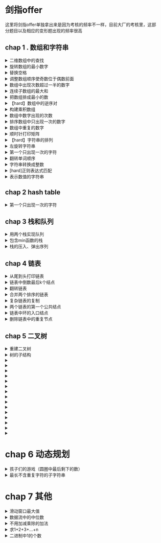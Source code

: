 
# 剑指offer

这里将剑指offer单独拿出来是因为考核的频率不一样，目前大厂的考核里，这部分题目以及相应的变形题出现的频率很高

## chap 1 . 数组和字符串

<details>
<summary> 二维数组中的查找</summary>

**描述**
        
在一个二维数组array中（每个一维数组的长度相同），每一行都按照从左到右递增的顺序排序，每一列都按照从上到下递增的顺序排序。请完成一个函数，输入这样的一个二维数组和一个整数，判断数组中是否含有该整数。
    [
    [1,2,8,9],
    [2,4,9,12],
    [4,7,10,13],
    [6,8,11,15]
    ]
    给定 target = 7，返回 true。
    给定 target = 3，返回 false。
    0 <= array.length <= 500
    0 <= array[0].length <= 500
    你能给出时间复杂度为O(m+n) 的解法吗？（n,m为矩阵的长和宽）

+ 示例1
 
    输入：
    7,[[1,2,8,9],[2,4,9,12],[4,7,10,13],[6,8,11,15]]

    返回值：true

   说明：存在7，返回true

+ 示例2

    输入：
    3,[[1,2,8,9],[2,4,9,12],[4,7,10,13],[6,8,11,15]]
    
    返回值：
    false
 
    说明：
        不存在3，返回false 

**思路**
其实这是个二维情况下的二分法，一般我们的一维情况下，二分法直接找的是数组中间的那个位置，但是现在在二维空间中，怎么找到中间那个位置呢？由于该二维数组具有规律性，从左到右逐渐变大，从上到下逐渐变大，因此我们可以类比，中间的那个位置其实就是在整个数组的最右上角的那个位置。有了这个关键点之后，后续的做法就和一维数组下的二分查找很类似了。算法的空间复杂度O(1),时间复杂度O(n+m)

**题解代码：**
```
 class Solution {
 public:
     bool Find(int target, vector > array) {
         int rows = array.size();
         if(rows == 0) {
             return true;
         }
         int cols = array[0].size();
         int i = 0,j = cols - 1;
         while(j >=0 && i < rows) {
             if(array[i][j] == target) {
                 return true;
             } else if(array[i][j] > target){
                 --j;
             } else {
                 ++i;
             }
         }
         return false;
     }
 };
 
```
</details>

<details>
<summary>旋转数组的最小数字</summary>
把一个数组最开始的若干个元素搬到数组的末尾，我们称之为数组的旋转。输入一个递增排序的数组的一个旋转，输出旋转数组的最小元素。例如，数组 [3,4,5,1,2] 为 [1,2,3,4,5] 的一个旋转，该数组的最小值为1。  

示例 1：

输入：[3,4,5,1,2]
输出：1
示例 2：

输入：[2,2,2,0,1]
输出：0

**思路**
我们考虑数组中的最后一个元素 x：在最小值右侧的元素，它们的值一定都小于等于 x；而在最小值左侧的元素，它们的值一定都大于等于 x。因此，我们可以根据这一条性质，通过二分查找的方法找出最小值。

在二分查找的每一步中，左边界为low，右边界为high，区间的中点为 pivot，最小值就在该区间内。我们将中轴元素 numbers[pivot] 与右边界元素 numbers[high] 进行比较，可能会有以下的三种情况：

第一种情况是 numbers[pivot]< numbers[high]。如下图所示，这说明numbers[pivot] 是最小值右侧的元素，因此我们可以忽略二分查找区间的右半部分。

第二种情况是 numbers[pivot]>numbers[high]。如下图所示，这说明 numbers[pivot] 是最小值左侧的元素，因此我们可以忽略二分查找区间的左半部分。

第三种情况是 numbers[pivot]==numbers[high]。如下图所示，由于重复元素的存在，我们并不能确定 numbers[pivot] 究竟在最小值的左侧还是右侧，因此我们不能莽撞地忽略某一部分的元素。我们唯一可以知道的是，由于它们的值相同，所以无论 numbers[high] 是不是最小值，都有一个它的「替代品」numbers[pivot]，因此我们可以忽略二分查找区间的右端点。


```
class Solution {
public:
    int minArray(vector<int>& numbers) {
        int low = 0;
        int high = numbers.size() - 1;
        //用开区间法，左闭右开
        while (low < high) {
            int pivot = low + (high - low) / 2;
            if (numbers[pivot] < numbers[high]) {
                high = pivot;
            }
            else if (numbers[pivot] > numbers[high]) {
                low = pivot + 1;
            }
            else {//这里主要是重复的元素出现的情况
                high -= 1;
            }
        }
        return numbers[low];
    }
};

```
</details>


<details>
<summary> 替换空格</summary>

**描述**

    请实现一个函数，将一个字符串中的每个空格替换成“%20”。例如，当字符串为We Are Happy.则经过替换之后的字符串为We%20Are%20Happy。
    给定的字符串长度不超过100。保证字符串中的字符为大写英文字母、小写英文字母和空格中的一种。
**示例1**
+ 输入：
        "We Are Happy"
+ 返回值：
        "We%20Are%20Happy"

**思路**

步骤为：扩容，移动。第一步扩容，可以再原数组中，也可以开辟一个新的string，个人觉得开辟一个新的string更省事些，先查看一下数组中的空格个数，然后在数组的末尾扩充相应的空间，此时遍历一遍，O(n)的复杂度。此时肯定不能从头开始移动，因为新增的空格是在后面，因而从后面往前进行移动。又是一个O(n)的时间复杂度。

**题解代码：**

```
    string replaceSpace(string s) {
         // write code here
         string ans;
         for(auto &c : s) {
             if(c == ' ') {
                 ans.append("%20");
             } else {
                 ans.push_back(c);
             }
         }
         return ans;
     }
     
```
</details>
<details>
<summary> 调整数组顺序使奇数位于偶数前面</summary>

**描述**

    输入一个整数数组，实现一个函数来调整该数组中数字的顺序，使得所有的奇数位于数组的前半部分，所有的偶数位于数组的后半部分，并保证奇数和奇数，偶数和偶数之间的相对位置不变。

**示例1**
+ 输入：
    [1,2,3,4]
+ 返回值
    [1,3,2,4]

**示例2**

+ 输入：
        [2,4,6,5,7]
+ 返回值：
        [5,7,2,4,6]
    
**思路：** 如果该题没有要保序，那么其实代码可以如下，和颜色分类的题目是类似的，但是这样的交换其实是不保序的，时间复杂度O(n),空间复杂度O(1)：
```
 class Solution {
 public:
 vector<int> exchange(vector<int>& nums) {
    int count = 0;
    for(int i = 0;i < nums.size();++i) {
        if(nums[i] %2 ) {
            swap(nums[count++],nums[i]);
        }
    }
    return nums;
    }
 };

``` 
    保序的情况，本题的核心在于一个思想，其实就是元素应该放置的位置，原本应该放置的位置，这个核心的思路就是冒泡排序中核心的思路。和颜色分类的问题也是类似的，这类问题本质来说就是按着原有的顺序进行排序。因为冒泡排序是保序的，所以直接拿过来用。这里有个trick，就是可以利用标志法来做冒泡，算法复杂度是O(n^2)。
    题解一：
```
    vector reOrderArray(vector& array) {
        // write code here
        int len = array.size();
        bool flag = true;
        while(flag) {
            flag = false;
            for(int i = 1;i < len ;++i) {
                //if(array[i-1] > array[i] ) {原始冒泡排序的判断条件
                if (array[i -1] % 2 == 0 && array[i] %2) {
                    flag = true;
                    swap(array[i-1],array[i]);
                }
            }
        }
        return array;
    }

    当然如果只关注时间复杂度的话，本题最简单的还是直接开辟出一个新的数组，时间复杂度O(n)，空间复杂度O(n)：
    vector reOrderArray(vector& array) {
        // write code here
        vector<int> ans;
        for(int i = 0;i < array.size();++i) {
            if(array[i] % 2 ) {
                ans.push_back(array[i]);
            }
        }
        for(int i = 0;i < array.size();++i) {
            if(array[i] % 2 == 0) {
                ans.push_back(array[i]);
            }
        }
        return ans;
    }
     
```
</details>

<details>
<summary>数组中出现次数超过一半的数字</summary>

数组中有一个数字出现的次数超过数组长度的一半，请找出这个数字。

你可以假设数组是非空的，并且给定的数组总是存在多数元素。

 
+ 示例 1:

    输入: [1, 2, 3, 2, 2, 2, 5, 4, 2]
输出: 2

限制：

1 <= 数组长度 <= 50000

```
class Solution {
public:
    int majorityElement(vector<int>& nums) {
        int len = nums.size();
        unordered_map<int,int> mp;
        for(int i = 0;i < len;++i) {
            mp[nums[i]]++;
            if(mp[nums[i]] > len / 2) {
                return nums[i];
            } 
        }
        return -1;
    }
};

```

</details>



<details>

<summary>连续子数组的最大和</summary>
输入一个整型数组，数组中的一个或连续多个整数组成一个子数组。求所有子数组的和的最大值。

要求时间复杂度为O(n)。

+ 示例1:

    输入: nums = [-2,1,-3,4,-1,2,1,-5,4]
    输出: 6
    解释: 连续子数组 [4,-1,2,1] 的和最大，为 6。
 
+ 提示：

    1 <= arr.length <= 10^5
    -100 <= arr[i] <= 100
**思路**
本题的解法很多，可以利用动态规划，也可以利用贪心

```
//贪心的解法
class Solution {
public:
    int maxSubArray(vector<int>& nums) {
        int len = nums.size();
        int max_val = INT_MIN;
        int sum = 0;
        for(int j =0;j < len;++j) {
            sum += nums[j];
            if(sum < nums[j]) {//一旦出现往右加，反而比原来的少，就直接以后续的值为结果
                sum = nums[j];
            } 
            max_val = sum > max_val ? sum : max_val;
        }
        return max_val;
    }
};

```

</details>


<details>
<summary>把数组排成最小的数</summary>
输入一个正整数数组，把数组里所有数字拼接起来排成一个数，打印能拼接出的所有数字中最小的一个。例如输入数组{3，32，321}，则打印出这三个数字能排成的最小数字为321323。

**思路**
本质上讲这个题目就是要做排序，只不过这里的排序需要题目要求的来

```
//利用sort函数，然后定义我们自己的排序
class Solution {
public:
    string minNumber(vector<int>& nums) {
        int len = nums.size();
        if(len == 0) {
            return "";
        }
        sort(nums.begin(),nums.end(),[] (int a,int b) {
            string A = std::to_string(a) + std::to_string(b);
            string B = std::to_string(b) + std::to_string(a);
            return A < B ;
        });
        string res;
        for(auto & num: nums) {
            res += std::to_string(num);
        }
        return res;
    }

};
//思路2，自己写快速排序的代码，然后再进行修改
```

</details>

<details>
<summary>【hard】数组中的逆序对</summary>
在数组中的两个数字，如果前面一个数字大于后面的数字，则这两个数字组成一个逆序对。输入一个数组,求出这个数组中的逆序对的总数P。并将P对1000000007取模的结果输出。 即输出P%1000000007。

+ 示例 1:

    输入: [7,5,6,4]
    输出: 5

输入描述：

题目保证输入的数组中没有的相同的数字

数据范围：

对于%50的数据,size<=10^4
对于%75的数据,size<=10^5
对于%100的数据,size<=2*10^5

**思路**
分治思想，采用归并排序的思路来处理，如下图，先分后治：

![分治法](https://github.com/facss/lzy2lcyDocs/blob/master/%E6%95%B0%E6%8D%AE%E7%BB%93%E6%9E%84%E5%92%8C%E7%AE%97%E6%B3%95/imgs/basis_35_1.png)

![basis_35_1.png](https://i.loli.net/2021/09/21/lmMUKTg9ecYdzf3.png)

先把数组分解成两个长度为2的子数组，再把这两个子数组分解成两个长度为1的子数组。接下来一边合并相邻的子数组，一边统计逆序对的数目。在第一对长度为1的子数组{7}、{5}中7>5，因此（7,5）组成一个逆序对。同样在第二对长度为1的子数组{6}，{4}中也有逆序对（6,4），由于已经统计了这两对子数组内部的逆序对，因此需要把这两对子数组进行排序，避免在之后的统计过程中重复统计。

```
class Solution {
public:
    int InversePairs(vector<int> data) {
        if(data.size() == 0){
            return 0;
        }
        // 排序的辅助数组
        vector<int> copy;
        for(int i = 0; i < data.size(); ++i){
            copy.push_back(data[i]);
        }
        return InversePairsCore(data, copy, 0, data.size() - 1) % 1000000007;
    }
    long InversePairsCore(vector<int> &data, vector<int> &copy, int begin, int end){
        // 如果指向相同位置，则没有逆序对。
        if(begin == end){
            copy[begin] = data[end];
            return 0;
        }
        // 求中点
        int mid = (end + begin) >> 1;
        // 使data左半段有序，并返回左半段逆序对的数目
        long leftCount = InversePairsCore(copy, data, begin, mid);
        // 使data右半段有序，并返回右半段逆序对的数目
        long rightCount = InversePairsCore(copy, data, mid + 1, end);
        
        int i = mid; // i初始化为前半段最后一个数字的下标
        int j = end; // j初始化为后半段最后一个数字的下标
        int indexcopy = end; // 辅助数组复制的数组的最后一个数字的下标
        long count = 0; // 计数，逆序对的个数，注意类型
        
        while(i >= begin && j >= mid + 1){
            if(data[i] > data[j]){//进行合并的时候需要计算一下逆序的结果
                copy[indexcopy--] = data[i--];//在进行右边的数据合并的时候要记得把逆序数加和
                count += j - mid;//利用下标进行累加
            }
            else{
                copy[indexcopy--] = data[j--];
            }
        }
        //一旦出现前面的数组比后面的数组长，则把剩余的结果拷贝过去
        for(;i >= begin; --i){
            copy[indexcopy--] = data[i];
        }
        //这里是后面的数组比前面的数组长
        for(;j >= mid + 1; --j){
            copy[indexcopy--] = data[j];
        }
        return leftCount + rightCount + count;
    }
};

```
</details>

<details>
<summary>构建乘积数组</summary>
给定一个数组A[0,1,...,n-1],请构建一个数组B[0,1,...,n-1],其中B中的元素B[i]=A[0]*A[1]*...*A[i-1]*A[i+1]*...*A[n-1]。不能使用除法。

**思路**
本题可以绘制相应的二纬表格进行推理,构造出来两个数组，然后分别相乘即可。

```
class Solution {
public:
    vector<int> constructArr(vector<int>& a) {
        int len = a.size();
        if(len == 0) {
            return {};
        }
        vector<int> arr1(a.begin(),a.end()),arr2(a.begin(),a.end()),res;
        arr1[0] = 1;
        arr2[len - 1] = 1;
        for(int i = 1;i < len ;++i) {
            arr1[i] = arr1[i-1] * a[i-1];
            arr2[len - 1 - i] = arr2[len - i] * a[len - i];
        }

        for(int i = 0;i < len;++i) {
            res.push_back(arr1[i] * arr2[i]);
        }
        return res;
    }
};

```
</details>

<details>
<summary>数组中数字出现的次数</summary>

一个整型数组 nums 里除两个数字之外，其他数字都出现了两次。请写程序找出这两个只出现一次的数字。要求时间复杂度是O(n)，空间复杂度是O(1)。
 
示例 1：

输入：nums = [4,1,4,6]
输出：[1,6] 或 [6,1]
示例 2：

输入：nums = [1,2,10,4,1,4,3,3]
输出：[2,10] 或 [10,2]
**思路**
让我们先来考虑一个比较简单的问题：
如果除了一个数字以外，其他数字都出现了两次，那么如何找到出现一次的数字？
答案很简单：全员进行异或操作即可。考虑异或操作的性质：对于两个操作数的每一位，相同结果为 00，不同结果为 11。那么在计算过程中，成对出现的数字的所有位会两两抵消为 00，最终得到的结果就是那个出现了一次的数字。
那么这一方法如何扩展到找出两个出现一次的数字呢？
如果我们可以把所有数字分成两组，使得：
两个只出现一次的数字在不同的组中；
相同的数字会被分到相同的组中。
那么对两个组分别进行异或操作，即可得到答案的两个数字。这是解决这个问题的关键。
那么如何实现这样的分组呢？

​
在实际操作的过程中，我们拿到序列的异或和 xx之后，对于这个「位」是可以任取的，只要它满足 x_i = 1x 
i=1。但是为了方便，这里的代码选取的是「不为 00 的最低位」，当然你也可以选择其他不为 0 的位置。


**算法**

先对所有数字进行一次异或，得到两个出现一次的数字的异或值。
在异或结果中找到任意为 1 的位。

根据这一位对所有的数字进行分组。

在每个组内进行异或操作，得到两个数字。

```
class Solution {
public:
    vector<int> singleNumbers(vector<int>& nums) {
        int ret = 0;
        for (int n : nums)
            ret ^= n;//全员亦或，找到目标的a和b的亦或结果
        int div = 1;
        while ((div & ret) == 0)//二进制中，找到第一位不是0的，核心要点就是要区分出b和a
            div <<= 1;
        int a = 0, b = 0;
        for (int n : nums)//最后再根据该位是否为0将全员分为两组
            if (div & n)
                a ^= n;
            else
                b ^= n;
        return vector<int>{a, b};
    }
};


```

变形题：在一个数组 nums 中除一个数字只出现一次之外，其他数字都出现了三次。请找出那个只出现一次的数字。

+ 示例 1：

    输入：nums = [3,4,3,3]
    输出：4
    
+ 示例 2：

    输入：nums = [9,1,7,9,7,9,7]
    输出：1

```
class Solution {
public:
    int singleNumber(vector<int>& nums) {
        unordered_map<int,int> mp;
        for(auto& num : nums) {
            mp[num]++;
        }
        for(auto& [k,v]: mp) {
            if(v == 1) {
                return k;
            } 
        }
        return -1;
    }
};

```
</details>
<details>

<summary>排序数组中只出现一次的数字</summary>

给定一个只包含整数的有序数组 nums ，每个元素都会出现两次，唯有一个数只会出现一次，请找出这个唯一的数字。

+ 示例 1:

    输入: nums = [1,1,2,3,3,4,4,8,8]
    输出: 2

+ 示例 2:

输入: nums =  [3,3,7,7,10,11,11]
输出: 10

提示:

1 <= nums.length <= 105
0 <= nums[i] <= 105

```
O(n)的解法,利用亦或
class Solution {
public:
    int singleNonDuplicate(vector<int>& nums) {
        int ret = 0;
        for(auto & num : nums) {
            ret ^= num;
        }
        return ret;
    }
};
```
![tupian](https://pic.leetcode-cn.com/1630467212-hQBvAE-3c432ff0c7741e9f215c187bdd326da.jpg)

要求O(logn)时间复杂度，就用二分查找，不过这里的二分要按照两个数字作为一对，因为由于单个数字的介入，导致了数据出现了一对中有不一致的情况，如果没有单个数字，那么每一对数据都是完全一样的，也即是说我们只要找到了不一致的第一对数组，就可以得到结果。
```
class Solution {
public:
    int singleNonDuplicate(vector<int>& nums) {
        int len = nums.size();
        int left = 0, right = len / 2 -1 ;//这里是以一对作为一组元素
        while(left <= right) {//利用闭区间来做
            int mid = left + (right - left) / 2;
            int i = 2 * mid;//一对数据的左边
            if(nums[i] != nums[i + 1]) {
                if(i == 0 || nums[i-1] == nums[i-2]) {//找到了第一个不同的位置
                    return nums[i];
                }
                right = mid - 1;
            } else {
                left = mid + 1;
            }
        }
        return nums.back();
    }
};
```
</details>

<details>
<summary>数组中重复的数字</summary>
找出数组中重复的数字。


在一个长度为 n 的数组 nums 里的所有数字都在 0～n-1 的范围内。数组中某些数字是重复的，但不知道有几个数字重复了，也不知道每个数字重复了几次。请找出数组中任意一个重复的数字。

示例 1：

输入：
[2, 3, 1, 0, 2, 5, 3]
输出：2 或 3 

```
class Solution {
public:
    int countRange(vector<int> nums, int left,int right) {
        int len = nums.size();
        if(len== 0) {
            return 0;
        }
        int count = 0;
        for(int i =0;i < len;++i) {
            if(nums[i] >= left && nums[i] <= right) {
                ++count;
            }
        }
        return count;
    }
    int findRepeatNumber(vector<int>& nums) {
        //题解1，要求时间最佳，空间次要，数组位置不可移动，则用hashmap, 时间复杂度o(n),空间复杂度o(n)
        /*
        unordered_map<int,int> mp;
        for(auto& num:nums) {
            if(mp.count(num)) {
                return num;
            } else {
                mp[num]++;
            }
        }
        return -1;
        */
        //解法2，要求空间最佳，时间不能太差，数组位置可移动，先用排序，再判断相邻的元素是否想相等
        //时间复杂度o(nlogn),空间复杂度o(1)
        /*
        sort(nums.begin(),nums.end());
        for(int i = 0;i < nums.size()-1; ++i) {
            if(nums[i] == nums[i+1] ) {
                return nums[i];
            }
        }
        return -1;*/
        //解法3.空间复杂度o(1),时间复杂度o(n),数组可以移动，不用额外分配内存
        //i表示索引下标就是应该放置的位置， nums[i]表示数组索引下的元素，nums[nums[i]]表示数组nums[i]应该放置的位置
        //nums[i]是自家的萝卜，nums[nums[i]]是别人家的萝卜,i是原本自家的萝卜应该有的样子
        /*
        for(int i = 0;i < nums.size();++i) {
            while(nums[i] != i) {
                if(nums[i] == nums[nums[i]]) {
                    return nums[i];
                }
                swap(nums[i],nums[nums[i]]);
            }
        }
        return -1;
        */
        //解法4.如果要求空间复杂度o(1)，空间复杂度O(nlogn),不能移动数组,用二分法
        int left = 1,right = nums.size() - 1;
        while(left <= right) {
            int mid = ((right - left) >> 1) + left;
            int count = countRange(nums,left,mid);
            if(left == right) {
                if(count > 1) {
                    return left;
                } else {
                    break;
                }
            }
            if(count > (mid - left + 1)) {
                right = mid;
            } else {
                left = mid + 1;
            }
        }
        return -1;
         
    }
};
```
</details>

<details>
<summary> 顺时针打印矩阵</summary>

**描述**

输入一个矩阵，按照从外向里以顺时针的顺序依次打印出每一个数字，例如，如果输入如下4 X 4矩阵：
        [[1,2,3,4],[5,6,7,8],[9,10,11,12],[13,14,15,16]]
    则依次打印出数字
        [1,2,3,4,8,12,16,15,14,13,9,5,6,7,11,10]
**示例1**

+ 输入：

    [[1,2],[3,4]]

+ 返回值：

    [1,2,4,3]

思路：本题主要就是一个模拟过程，首先需要注意的是数据的规模问题，有些情况是可能出现一行或者一列的，实际上出现逆向遍历是因为出现了多行或者多列的情况，例如从右到左是因为出现了多行的情况，以及从下到上是因为出现了多列，那么一旦只有一行，那么就无需从下到上，只有一列也不需要反向再回去从右到左。整体遍历的时候需要注意边界的情况。
    题解代码:
```
class Solution {
public:
    vector printMatrix(vector > matrix) {
        int rows = matrix.size();
        if(rows == 0) {
            return {};
        }
        int cols = matrix[0].size();
        vector<int> res;
        if(rows == 0 || cols == 0) {
            return res;
        }
        int left = 0,right = cols - 1,top = 0,bottom = rows - 1;
        while(left <= right && top <= bottom) {
            //left to right,区间范围[left,right]
            for(int i = left;i <= right;++i) {
                res.push_back(matrix[top][i]);
            }
            //top to bottom 区间范围(top,bottom]
            for(int i = top + 1;i <= bottom;++i) {
                res.push_back(matrix[i][right]);
            }
            //right to left 区间范围 (right,left]
            if (top != bottom) {//避免
                for(int i = right - 1;i >= left;--i) {
                    res.push_back(matrix[bottom][i]);
                    }
            }
            //bottom to top (bottom,top)
            if (left != right) {
                for(int i = bottom - 1;i > top;--i) {
                    res.push_back(matrix[i][left]);
                    }
            }
            ++top;++left;--right;--bottom;        
        }
        return res;
    }
};
     
```  
</details>

<details>
<summary>【hard】字符串的排列</summary>
输入一个字符串，打印出该字符串中字符的所有排列。

你可以以任意顺序返回这个字符串数组，但里面不能有重复元素。

+ 示例:

    输入：s = "abc"
    输出：["abc","acb","bac","bca","cab","cba"]

**需要用到回溯法**

```
class Solution {
public:
    vector<string> rec;
    vector<int> vis;

    void backtrack(const string& s, int i, int n, string& perm) {
        if (i == n) {
            rec.push_back(perm);
            return;
        }
        for (int j = 0; j < n; j++) {
            if (vis[j] || (j > 0 && !vis[j - 1] && s[j - 1] == s[j])) {
                continue;
            }
            vis[j] = true;
            perm.push_back(s[j]);
            backtrack(s, i + 1, n, perm);
            perm.pop_back();
            vis[j] = false;
        }
    }

    vector<string> permutation(string s) {
        int n = s.size();
        vis.resize(n);
        sort(s.begin(), s.end());
        string perm;
        backtrack(s, 0, n, perm);
        return rec;
    }
};
```
</details>

<details>
<summary>左旋转字符串</summary>

字符串的左旋转操作是把字符串前面的若干个字符转移到字符串的尾部。请定义一个函数实现字符串左旋转操作的功能。比如，输入字符串"abcdefg"和数字2，该函数将返回左旋转两位得到的结果"cdefgab"。

+ 示例 1：

    输入: s = "abcdefg", k = 2
    输出: "cdefgab"

+ 示例 2：

    输入: s = "lrloseumgh", k = 6
    输出: "umghlrlose"

```
class Solution {
public:
    string reverseLeftWords(string s, int n) {
        reverse(s.begin(),s.begin() + n);
        reverse(s.begin() + n,s.end());
        reverse(s.begin(),s.end());
        return s;
    }
};
```

</details>

<details>
<summary>第一个只出现一次的字符</summary>
在字符串 s 中找出第一个只出现一次的字符。如果没有，返回一个单空格。 s 只包含小写字母。

示例 1:

输入：s = "abaccdeff"
输出：'b'
示例 2:

输入：s = "" 
输出：' '

```
class Solution {
public:
    char firstUniqChar(string s) {
        unordered_map<char,int> mp;
        for(auto & c : s) {
            mp[c]++;
        }
        for(auto & c : s) {
            if(mp[c] == 1) {
                return c;
            }
        }
        return ' ';
    }
};
```
</details>

<details>
<summary>翻转单词顺序</summary>
输入一个英文句子，翻转句子中单词的顺序，但单词内字符的顺序不变。为简单起见，标点符号和普通字母一样处理。例如输入字符串"I am a student. "，则输出"student. a am I"。

+ 示例 1：

    输入: "the sky is blue"
    输出: "blue is sky the"
+ 示例 2：

    输入: "  hello world!  "
    输出: "world! hello"
    解释: 输入字符串可以在前面或者后面包含多余的空格，但是反转后的字符不能包括。
+ 示例 3：

    输入: "a good   example"
    输出: "example good a"
    解释: 如果两个单词间有多余的空格，将反转后单词间的空格减少到只含一个。

```
class Solution {
public:
    string reverseWords(string s) {
        stack<string> st;
        int len = s.size();
        string tmp_s;
        for(int i = 0;i <= len;++i) {   
            if(s[i] != ' ' && s[i] != '\0') {
                tmp_s += s[i];
            } else {
                st.push(tmp_s);
                tmp_s="";
            }
        }
        string res;
        while(!st.empty()) {
            string ss = st.top();
            if (ss=="") {
                st.pop();
                continue;
            }
            res += ss + ' ';
            st.pop();
        }
        res.pop_back();
        return res;
    }
};
```
</details>

<details>
<summary>字符串转换成整数</summary>
写一个函数 StrToInt，实现把字符串转换成整数这个功能。不能使用 atoi 或者其他类似的库函数。 

首先，该函数会根据需要丢弃无用的开头空格字符，直到寻找到第一个非空格的字符为止。

当我们寻找到的第一个非空字符为正或者负号时，则将该符号与之后面尽可能多的连续数字组合起来，作为该整数的正负号；假如第一个非空字符是数字，则直接将其与之后连续的数字字符组合起来，形成整数。

该字符串除了有效的整数部分之后也可能会存在多余的字符，这些字符可以被忽略，它们对于函数不应该造成影响。

注意：假如该字符串中的第一个非空格字符不是一个有效整数字符、字符串为空或字符串仅包含空白字符时，则你的函数不需要进行转换。

在任何情况下，若函数不能进行有效的转换时，请返回 0。

说明：

假设我们的环境只能存储 32 位大小的有符号整数，那么其数值范围为 [−231,  231 − 1]。如果数值超过这个范围，请返回  INT_MAX (231 − 1) 或 INT_MIN (−231) 。

+ 示例 1:

    输入: "42"
    输出: 42
+ 示例 2:

    输入: "   -42"
    输出: -42
    解释: 第一个非空白字符为 '-', 它是一个负号。
         我们尽可能将负号与后面所有连续出现的数字组合起来，最后得到 -42 。
+ 示例 3:

    输入: "4193 with words"
    输出: 4193
    解释: 转换截止于数字 '3' ，因为它的下一个字符不为数字。
+ 示例 4:

    输入: "words and 987"
    输出: 0
    解释: 第一个非空字符是 'w', 但它不是数字或正、负号。
        因此无法执行有效的转换。
+ 示例 5:

    输入: "-91283472332"
    输出: -2147483648
    解释: 数字 "-91283472332" 超过 32 位有符号整数范围。 
         因此返回 INT_MIN (−231) 。

```
class Solution {
public:
    int strToInt(string str) {
        if(str.empty()) return 0;
        if(str[0] >= 'a' && str[0] <= 'z') {
            return 0;
        }
        int i = 0;//索引下标
        long res = 0;
        //空格
        while(str[i] == ' ') {
            ++i;
        }
        int sign = 1;
        //负号
        if(str[i] == '-') {
            sign = -1;
            ++i;
        } else if (str[i] == '+') {//正符号
            ++i;
        }
        //正式循环
        while(i < str.size()) {
            if(str[i] >= '0' && str[i] <= '9') {
                res = res * 10 + sign * (str[i] - '0');
                //超出范围就停止循环,防止溢出
                if(res > INT_MAX) {
                    return INT_MAX;
                } else if (res < INT_MIN) {
                    return INT_MIN;
                }
            } else {
                return res;//只要遇到不是数字的就停止循环
            }
            i++;
        }
        return res;
    }
};
```

</details>

<details>
<summary>[hard]正则表达式匹配</summary>

请实现一个函数用来匹配包含'. '和'*'的正则表达式。模式中的字符'.'表示任意一个字符，而'*'表示它前面的字符可以出现任意次（含0次）。在本题中，匹配是指字符串的所有字符匹配整个模式。例如，字符串"aaa"与模式"a.a"和"ab*ac*a"匹配，但与"aa.a"和"ab*a"均不匹配。

+ 示例 1:

    输入:
    s = "aa"
    p = "a"
    输出: false
    解释: "a" 无法匹配 "aa" 整个字符串。
+ 示例 2:

    输入:
    s = "aa"
    p = "a*"
    输出: true
    解释: 因为 '*' 代表可以匹配零个或多个前面的那一个元素, 在这里前面的元素就是 'a'。因此，字符串 "aa" 可被视为 'a' 重复了一次。
+ 示例 3:

    输入:
    s = "ab"
    p = ".*"
    输出: true
    解释: ".*" 表示可匹配零个或多个（'*'）任意字符（'.'）。
+ 示例 4:

    输入:
    s = "aab"
    p = "c*a*b"
    输出: true
    解释: 因为 '*' 表示零个或多个，这里 'c' 为 0 个, 'a' 被重复一次。因此可以匹配字符串 "aab"。
+ 示例 5:

    输入:
    s = "mississippi"
    p = "mis*is*p*."
    输出: false
    s 可能为空，且只包含从 a-z 的小写字母。
    p 可能为空，且只包含从 a-z 的小写字母以及字符 . 和 *，无连续的 '*'。

```
class Solution {
public:
    bool isMatch(string s, string p) {
        int m = s.size();
        int n = p.size();

        auto matches = [&](int i, int j) {
            if (i == 0) {
                return false;
            }
            if (p[j - 1] == '.') {
                return true;
            }
            return s[i - 1] == p[j - 1];
        };

        vector<vector<int>> f(m + 1, vector<int>(n + 1));
        f[0][0] = true;
        for (int i = 0; i <= m; ++i) {
            for (int j = 1; j <= n; ++j) {
                if (p[j - 1] == '*') {
                    f[i][j] |= f[i][j - 2];
                    if (matches(i, j - 1)) {
                        f[i][j] |= f[i - 1][j];
                    }
                }
                else {
                    if (matches(i, j)) {
                        f[i][j] |= f[i - 1][j - 1];
                    }
                }
            }
        }
        return f[m][n];
    }
};

```
</details>

<details>
<summary>表示数值的字符串</summary>

请实现一个函数用来判断字符串是否表示数值（包括整数和小数）。

数值（按顺序）可以分成以下几个部分：

若干空格
一个 小数 或者 整数
（可选）一个 'e' 或 'E' ，后面跟着一个 整数
若干空格
小数（按顺序）可以分成以下几个部分：

（可选）一个符号字符（'+' 或 '-'）
下述格式之一：
至少一位数字，后面跟着一个点 '.'
至少一位数字，后面跟着一个点 '.' ，后面再跟着至少一位数字
一个点 '.' ，后面跟着至少一位数字
整数（按顺序）可以分成以下几个部分：

（可选）一个符号字符（'+' 或 '-'）
至少一位数字
部分数值列举如下：

["+100", "5e2", "-123", "3.1416", "-1E-16", "0123"]
部分非数值列举如下：

["12e", "1a3.14", "1.2.3", "+-5", "12e+5.4"]
 

+ 示例 1：

    输入：s = "0"
    输出：true
+ 示例 2：

    输入：s = "e"
    输出：false
+ 示例 3：

    输入：s = "."
    输出：false
+ 示例 4：

    输入：s = "    .1  "
    输出：true
 
提示：

1 <= s.length <= 20
s 仅含英文字母（大写和小写），数字（0-9），加号 '+' ，减号 '-' ，空格 ' ' 或者点 '.' 。

**思路**
确定有限状态自动机
预备知识

确定有限状态自动机（以下简称「自动机」）是一类计算模型。它包含一系列状态，这些状态中：

有一个特殊的状态，被称作「初始状态」。
还有一系列状态被称为「接受状态」，它们组成了一个特殊的集合。其中，一个状态可能既是「初始状态」，也是「接受状态」。
起初，这个自动机处于「初始状态」。随后，它顺序地读取字符串中的每一个字符，并根据当前状态和读入的字符，按照某个事先约定好的「转移规则」，从当前状态转移到下一个状态；当状态转移完成后，它就读取下一个字符。当字符串全部读取完毕后，如果自动机处于某个「接受状态」，则判定该字符串「被接受」；否则，判定该字符串「被拒绝」。

注意：如果输入的过程中某一步转移失败了，即不存在对应的「转移规则」，此时计算将提前中止。在这种情况下我们也判定该字符串「被拒绝」。

一个自动机，总能够回答某种形式的「对于给定的输入字符串 S，判断其是否满足条件 P」的问题。在本题中，条件 P 即为「构成合法的表示数值的字符串」。

自动机驱动的编程，可以被看做一种暴力枚举方法的延伸：它穷尽了在任何一种情况下，对应任何的输入，需要做的事情。

自动机在计算机科学领域有着广泛的应用。在算法领域，它与大名鼎鼎的字符串查找算法「KMP」算法有着密切的关联；在工程领域，它是实现「正则表达式」的基础。

问题描述：
在 C++ 文档 中，描述了一个合法的数值字符串应当具有的格式。具体而言，它包含以下部分：

符号位，即 ++、-− 两种符号
整数部分，即由若干字符 0-90−9 组成的字符串
小数点
小数部分，其构成与整数部分相同
指数部分，其中包含开头的字符 \text{e}e（大写小写均可）、可选的符号位，和整数部分
相比于 C++ 文档而言，本题还有一点额外的不同，即允许字符串首末两端有一些额外的空格。

在上面描述的五个部分中，每个部分都不是必需的，但也受一些额外规则的制约，如：

如果符号位存在，其后面必须跟着数字或小数点。
小数点的前后两侧，至少有一侧是数字。

根据上面的描述，现在可以定义自动机的「状态集合」了。那么怎么挖掘出所有可能的状态呢？一个常用的技巧是，用「当前处理到字符串的哪个部分」当作状态的表述。根据这一技巧，不难挖掘出所有状态：

起始的空格
符号位
整数部分
左侧有整数的小数点
左侧无整数的小数点（根据前面的第二条额外规则，需要对左侧有无整数的两种小数点做区分）
小数部分
字符 \text{e}e
指数部分的符号位
指数部分的整数部分
末尾的空格
下一步是找出「初始状态」和「接受状态」的集合。根据题意，「初始状态」应当为状态 1，而「接受状态」的集合则为状态 3、状态 4、状态 6、状态 9 以及状态 10。换言之，字符串的末尾要么是空格，要么是数字，要么是小数点，但前提是小数点的前面有数字。

最后，需要定义「转移规则」。结合数值字符串应当具备的格式，将自动机转移的过程以图解的方式表示出来：


```
class Solution {
public:
    enum State {
        STATE_INITIAL,
        STATE_INT_SIGN,
        STATE_INTEGER,
        STATE_POINT,
        STATE_POINT_WITHOUT_INT,
        STATE_FRACTION,
        STATE_EXP,
        STATE_EXP_SIGN,
        STATE_EXP_NUMBER,
        STATE_END
    };

    enum CharType {
        CHAR_NUMBER,
        CHAR_EXP,
        CHAR_POINT,
        CHAR_SIGN,
        CHAR_SPACE,
        CHAR_ILLEGAL
    };

    CharType toCharType(char ch) {
        if (ch >= '0' && ch <= '9') {
            return CHAR_NUMBER;
        } else if (ch == 'e' || ch == 'E') {
            return CHAR_EXP;
        } else if (ch == '.') {
            return CHAR_POINT;
        } else if (ch == '+' || ch == '-') {
            return CHAR_SIGN;
        } else if (ch == ' ') {
            return CHAR_SPACE;
        } else {
            return CHAR_ILLEGAL;
        }
    }

    bool isNumber(string s) {
        unordered_map<State, unordered_map<CharType, State>> transfer{
            {
                STATE_INITIAL, {
                    {CHAR_SPACE, STATE_INITIAL},
                    {CHAR_NUMBER, STATE_INTEGER},
                    {CHAR_POINT, STATE_POINT_WITHOUT_INT},
                    {CHAR_SIGN, STATE_INT_SIGN}
                }
            }, {
                STATE_INT_SIGN, {
                    {CHAR_NUMBER, STATE_INTEGER},
                    {CHAR_POINT, STATE_POINT_WITHOUT_INT}
                }
            }, {
                STATE_INTEGER, {
                    {CHAR_NUMBER, STATE_INTEGER},
                    {CHAR_EXP, STATE_EXP},
                    {CHAR_POINT, STATE_POINT},
                    {CHAR_SPACE, STATE_END}
                }
            }, {
                STATE_POINT, {
                    {CHAR_NUMBER, STATE_FRACTION},
                    {CHAR_EXP, STATE_EXP},
                    {CHAR_SPACE, STATE_END}
                }
            }, {
                STATE_POINT_WITHOUT_INT, {
                    {CHAR_NUMBER, STATE_FRACTION}
                }
            }, {
                STATE_FRACTION,
                {
                    {CHAR_NUMBER, STATE_FRACTION},
                    {CHAR_EXP, STATE_EXP},
                    {CHAR_SPACE, STATE_END}
                }
            }, {
                STATE_EXP,
                {
                    {CHAR_NUMBER, STATE_EXP_NUMBER},
                    {CHAR_SIGN, STATE_EXP_SIGN}
                }
            }, {
                STATE_EXP_SIGN, {
                    {CHAR_NUMBER, STATE_EXP_NUMBER}
                }
            }, {
                STATE_EXP_NUMBER, {
                    {CHAR_NUMBER, STATE_EXP_NUMBER},
                    {CHAR_SPACE, STATE_END}
                }
            }, {
                STATE_END, {
                    {CHAR_SPACE, STATE_END}
                }
            }
        };

        int len = s.length();
        State st = STATE_INITIAL;

        for (int i = 0; i < len; i++) {
            CharType typ = toCharType(s[i]);
            if (transfer[st].find(typ) == transfer[st].end()) {
                return false;
            } else {
                st = transfer[st][typ];
            }
        }
        return st == STATE_INTEGER || st == STATE_POINT || st == STATE_FRACTION || st == STATE_EXP_NUMBER || st == STATE_END;
    }
};


```
</details>

## chap 2 hash table

<details>
<summary>第一个只出现一次的字符</summary>
在字符串 s 中找出第一个只出现一次的字符。如果没有，返回一个单空格。 s 只包含小写字母。

+ 示例 1:

输入：s = "abaccdeff"
输出：'b'

+ 示例 2:

输入：s = "" 
输出：' '

```
class Solution {
public:
    char firstUniqChar(string s) {
        unordered_map<char,int> mp;
        for(auto & c : s) {
            mp[c]++;
        }
        for(auto & c : s) {
            if(mp[c] == 1) {
                return c;
            }
        }
        return ' ';
    }
};
```

</details>

## chap 3 栈和队列

<details>
<summary>用两个栈实现队列</summary>
用两个栈实现一个队列。队列的声明如下，请实现它的两个函数 appendTail 和 deleteHead ，分别完成在队列尾部插入整数和在队列头部删除整数的功能。(若队列中没有元素，deleteHead 操作返回 -1 )

+ 示例 1：

    输入：
    ["CQueue","appendTail","deleteHead","deleteHead"]
    [[],[3],[],[]]
    输出：[null,null,3,-1]
+ 示例 2：

    输入：
    ["CQueue","deleteHead","appendTail","appendTail","deleteHead","deleteHead"]
    [[],[],[5],[2],[],[]]
    输出：[null,-1,null,null,5,2]

```
class CQueue {
public:
    CQueue() {
        while(!s1.empty()) {
            s1.pop();
        }
        while(!s2.empty()) {
            s2.pop();
        }
    }
    
    void appendTail(int value) {
        s1.push(value);
    }
    
    int deleteHead() {
        if(s2.empty()) {
            while(!s1.empty()) {
                s2.push(s1.top());
                s1.pop();
            }
        }
        if(s2.empty()) {
            return -1;
        } else {
            int res = s2.top();
            s2.pop();
            return res;
        }
    }

private:
    stack<int> s1;
    stack<int> s2;
};

/**
 * Your CQueue object will be instantiated and called as such:
 * CQueue* obj = new CQueue();
 * obj->appendTail(value);
 * int param_2 = obj->deleteHead();
 */
```

</details>

<details>
<summary>包含min函数的栈</summary>

**描述**

 定义栈的数据结构，请在该类型中实现一个能够得到栈中所含最小元素的min函数，并且调用 min函数、push函数 及 pop函数 的时间复杂度都是 O(1)
    push(value):将value压入栈中
    pop():弹出栈顶元素
    top():获取栈顶元素
    min():获取栈中最小元素
    
+ 示例:

        输入:    ["PSH-1","PSH2","MIN","TOP","POP","PSH1","TOP","MIN"]
        输出:    -1,2,1,-1
    
+ 解析:
        "PSH-1"表示将-1压入栈中，栈中元素为-1
        "PSH2"表示将2压入栈中，栈中元素为2，-1
        “MIN”表示获取此时栈中最小元素==>返回-1
        "TOP"表示获取栈顶元素==>返回2
        "POP"表示弹出栈顶元素，弹出2，栈中元素为-1
        "PSH-1"表示将1压入栈中，栈中元素为1，-1
        "TOP"表示获取栈顶元素==>返回1
        “MIN”表示获取此时栈中最小元素==>返回-1
    
**题解：**
```
     class Solution {
     public:
         void push(int value) {
             s.push(value);
             if(!m.empty()) {
                 m.push(value< m.top() ? value : m.top());
             } else {
                 m.push(value);
             }
         }
         void pop() {
             s.pop();
             m.pop();
         }
         int top() {
             return s.top();
         }
         int min() {
             return m.top();
         }
     private:
         stack<int> s ;
         stack<int> m;
     };
```
</details>

<details>
<summary>栈的压入、弹出序列</summary>

**描述**

    输入两个整数序列，第一个序列表示栈的压入顺序，请判断第二个序列是否可能为该栈的弹出顺序。假设压入栈的所有数字均不相等。例如序列1,2,3,4,5是某栈的压入顺序，序列4,5,3,2,1是该压栈序列对应的一个弹出序列，但4,3,5,1,2就不可能是该压栈序列的弹出序列。（注意：这两个序列的长度是相等的）
    
+ 示例1
    输入：
    [1,2,3,4,5],[4,3,5,1,2]
    返回值：
    false
    
题解：
```
 class Solution {
 public:
     bool IsPopOrder(vector<int> pushV,vector<int> popV) {
         if(pushV.size() == 0 ) {
             return false;
         }
         vector<int> stack;
         for(int i = 0,j=0;i < pushV.size();) {
             stack.push_back(pushV[i++]);
             while(j < popV.size() && stack.back() == popV[j]) {
                 stack.pop_back();
                 j++;
             }
         }
         return stack.empty();
     }
 };
 
```
</details>

## chap 4 链表

<details>
<summary>从尾到头打印链表</summary>
输入一个链表的头节点，从尾到头反过来返回每个节点的值（用数组返回）。

+ 示例 1：

    输入：head = [1,3,2]
    输出：[2,3,1]


解法1，遍历链表，存到数组中，然后翻转数组
```
/**
 * Definition for singly-linked list.
 * struct ListNode {
 *     int val;
 *     ListNode *next;
 *     ListNode(int x) : val(x), next(NULL) {}
 * };
 */
class Solution {
public:
    vector<int> reversePrint(ListNode* head) {
        vector<int> res;
        while(head) {
            res.push_back(head->val);
            head = head -> next;
        }
        int len = res.size();
        for(int i = 0;i < len /2;++i) {
            swap(res[i],res[len - 1 - i]);
        }
        return res;
    }
};
```
解法2，反转链表，然后遍历链表到数组中
```
/**
 * Definition for singly-linked list.
 * struct ListNode {
 *     int val;
 *     ListNode *next;
 *     ListNode(int x) : val(x), next(NULL) {}
 * };
 */
class Solution {
public:
    vector<int> reversePrint(ListNode* head) {
        vector<int> res;
        ListNode * prev = nullptr;
        ListNode * cur = head;
        while(cur) {
            ListNode * tmp = cur->next;//切记，存的是后面的节点
            cur->next = prev;
            prev = cur;
            cur = tmp;
        }
        ListNode * now_node = prev;
        while(now_node) {
            res.push_back(now_node->val);
            now_node = now_node->next;
        }
        return res;
    }
};
```

</details>

<details>
<summary>链表中倒数最后k个结点</summary>

描述

    输入一个长度为n的链表，设链表中的元素的值为ai，输出一个链表，该输出链表包含原链表中从倒数第k个结点至尾节点的全部节点。如果该链表长度小于k，请返回一个长度为 0 的链表。
    
+ 示例1

    输入：
    {1,2,3,4,5},3
    返回值：
    {3,4,5}

+ 示例2

    输入：
    {2},8
    返回值：
    {}

**思路：**

    本质上来说，这个还是个模拟的过程，解法1可以先遍历一遍，看看链表的长度len，然后减去k后得到len-k， 最后再遍历到len-k得到最后的结果。解法2,可以先走k步，然后再通过另一个指针同时走，以第二个指针的结果返回，这样不需要重复走，时间复杂度是严格的O(n)

解法1
```
     /**
      * struct ListNode {
              *    int val;
              *    struct ListNode next;
              *    ListNode(int x) : val(x), next(nullptr) {}
      * };
      */
     class Solution {
     public:
         /*
          * 代码中的类名、方法名、参数名已经指定，请勿修改，直接返回方法规定的值即可
          *
          * 
          * @param pHead ListNode类 
          * @param k int整型 
          * @return ListNode类
          /
         ListNode FindKthToTail(ListNode* pHead, int k) {
             // write code here
             ListNode * pTmp = pHead;
             
            int len = 0;
            while(pTmp) {
                ++len;
                pTmp = pTmp->next;
            }
            int count = len - k;
            if(len < k) {
                return NULL;
            }
            while(count--) {
                pHead = pHead->next;
            }
            return pHead;
         }
     };
    解法2：
     /**
      * struct ListNode {
              *    int val;
              *    struct ListNode next;
              *    ListNode(int x) : val(x), next(nullptr) {}
      * };
      */
     class Solution {
     public:
         /*
          * 代码中的类名、方法名、参数名已经指定，请勿修改，直接返回方法规定的值即可
          *
          * 
          * @param pHead ListNode类 
          * @param k int整型 
          * @return ListNode类
          /
         ListNode FindKthToTail(ListNode* pHead, int k) {
             // write code here
             ListNode * pTmp1 = pHead;
             
            ListNode* pTmp2 = pHead;
            while(k && pTmp1 != NULL) {
                --k;
                pTmp1 = pTmp1->next;
            }
            if(k) {//如果k没有减为0，说明数据长度小于链表长度
                return NULL;
            }
            while(pTmp1 != NULL) {
                pTmp1 = pTmp1->next;
                    pTmp2 = pTmp2->next;
            }
             return pTmp2;
         }
     };
    
``` 
</details>

<details>
<summary>翻转链表</summary>

描述
    输入一个链表，反转链表后，输出新链表的表头。
+ 示例1

    输入：
        {1,2,3}
        返回值：
        {3,2,1}
**思路：**
用prev和cur进行标志，先对指针进行翻转，然后再移动前后的prev和cur

题解
```
     class Solution {
     public:
         ListNode* ReverseList(ListNode* pHead) {
            ListNode* cur = pHead;
           
            ListNode * prev = NULL;
            ListNode * tmp;
            while(cur) {
                tmp = cur->next;
                cur->next = prev;
                prev = cur;
                cur = tmp;
            }
            return prev;
         }
     };
     
```
</details>

<details>
<summary>合并两个排序的链表</summary>

**描述**
        输入两个单调递增的链表，输出两个链表合成后的链表，当然我们需要合成后的链表满足单调不减规则。
    
**思路：**
这题虽然是模拟的过程，不过是用到了归并排序的最后合并的思路，就是两两比对，然后再合并，构造一个虚拟头节点，然后在两个链表中进行比对
    
题解
```
     ListNode* Merge(ListNode* pHead1, ListNode* pHead2) {
         ListNode * dummy_head = new ListNode(-1);//虚拟头节点
             ListNode * head = dummy_head;
             while(pHead1 && pHead2) {
                 if( pHead1->val > pHead2->val) {
                    head->next = pHead2;
                    pHead2 = pHead2->next;
     
                } else {
                    head->next = pHead1;
                    pHead1 = pHead1->next;
     
                } 
                head = head->next;
             }
             if(pHead1 == NULL && pHead2 != NULL) {
                 head->next = pHead2;
             }
             if(pHead2 == NULL && pHead1 != NULL) {
                 head->next = pHead1;
             }
     
         return dummy_head->next;
     }
     
```
</details>

<details>
<summary>复杂链表的复制</summary>

**描述**

    输入一个复杂链表（每个节点中有节点值，以及两个指针，一个指向下一个节点，另一个特殊指针random指向一个随机节点），请对此链表进行深拷贝，并返回拷贝后的头结点。（注意，输出结果中请不要返回参数中的节点引用，否则判题程序会直接返回空）。 下图是一个含有5个结点的复杂链表。图中实线箭头表示next指针，虚线箭头表示random指针。为简单起见，指向null的指针没有画出。
如图：
            
+ 示例1

    输入：
    {1,2,3,4,5,3,5,#,2,#}
    返回值：
    {1,2,3,4,5,3,5,#,2,#}

    输入:{1,2,3,4,5,3,5,#,2,#}
    输出:{1,2,3,4,5,3,5,#,2,#}
    解析:我们将链表分为两段，前半部分{1,2,3,4,5}为ListNode，后半部分{3,5,#,2,#}是随机指针域表示。
    以上示例前半部分可以表示链表为的ListNode:1->2->3->4->5
    后半部分，3，5，#，2，#分别的表示为
    1的位置指向3，2的位置指向5，3的位置指向null，4的位置指向2，5的位置指向null
    如下图:

**思路：**
            用一个hash表装映射关系
        题解
```
    /*
    struct RandomListNode {
        int label;
        struct RandomListNode next, *random;
        RandomListNode(int x) :
                label(x), next(NULL), random(NULL) {
        }
    };
    */
    class Solution {
    public:
        RandomListNode Clone(RandomListNode* pHead) {
            RandomListNode* cur = pHead;
            unordered_map mp;
            //复制各节点，并建立 “原节点 -> 新节点” 的 Map 映射
            while(cur) {
                mp[cur] = new RandomListNode(cur->label);
                cur=cur->next;
            }
            cur = pHead;
            while(cur) {
                mp[cur]->next = mp[cur->next];
                mp[cur]->random = mp[cur->random];
                cur = cur->next;
            }
            return mp[pHead];
        }
    };
         
```
</details>

<details>
<summary>两个链表的第一个公共结点</summary>

**描述**

        输入两个无环的单链表，找出它们的第一个公共结点。（注意因为传入数据是链表，所以错误测试数据的提示是用其他方式显示的，保证传入数据是正确的）
+ 示例1

    输入：
        {1,2,3},{4,5},{6,7}
    返回值：
        {6,7}
    说明：
        第一个参数{1,2,3}代表是第一个链表非公共部分，第二个参数{4,5}代表是第二个链表非公共部分，最后的{6,7}表示的是2个链表的公共部分这3个参数最后在后台会组装成为2个两个无环的单链表，且是有公共节点的  

+ 示例2
    输入：
        {1},{2,3},{}
    返回值：
        {}
    说明：
        2个链表没有公共节点 ,返回null，后台打印{}

**思路：**
还是比较清晰的，先分别走完两条链表，分别计算出长度，然后减去得到差值，先让长链表走完差值的部分，接着再两个链表同时走，直到两个链表的值相等为止
    
题解：
```
/**
 * Definition for singly-linked list.
 * struct ListNode {
 *     int val;
 *     ListNode *next;
 *     ListNode(int x) : val(x), next(NULL) {}
 * };
 */
class Solution {
public:
    ListNode *getIntersectionNode(ListNode *headA, ListNode *headB) {
        int len1=0,len2=0;
        ListNode *tmp1=headA,*tmp2=headB;
        while(headA==NULL || headB==NULL)
            return NULL;
        while(tmp1->next!=NULL) {
            ++len1;
            tmp1=tmp1->next;
        }
        while( tmp2->next!=NULL) {
            ++len2;
            tmp2=tmp2->next;
        }
        tmp1=headA,tmp2=headB;
        int diff=len1-len2;
        while(diff>0 && tmp1!=NULL) {
            --diff;
            tmp1=tmp1->next;
        }
        while(diff<0 && tmp2!=NULL ) {
            ++diff;
            tmp2=tmp2->next;
        }
        while(tmp1!=NULL&&tmp2!=NULL) {
            if(tmp1==tmp2)
                return tmp1;
            tmp1=tmp1->next;
            tmp2=tmp2->next;
            
        }
        return NULL;
    }
};
```
</details>

<details>
<summary>链表中环的入口结点</summary>
给定一个链表，返回链表开始入环的第一个节点。 如果链表无环，则返回 null。

为了表示给定链表中的环，我们使用整数 pos 来表示链表尾连接到链表中的位置（索引从 0 开始）。 如果 pos 是 -1，则在该链表中没有环。注意，pos 仅仅是用于标识环的情况，并不会作为参数传递到函数中。

说明：不允许修改给定的链表。

进阶：

你是否可以使用 O(1) 空间解决此题？


```
/**
 * Definition for singly-linked list.
 * struct ListNode {
 *     int val;
 *     ListNode *next;
 *     ListNode(int x) : val(x), next(NULL) {}
 * };
 */
class Solution {
public:
    ListNode *detectCycle(ListNode *head) {
        ListNode* slow = head;
		ListNode * fast = head;
		while(fast != nullptr && fast->next != nullptr) {
		    slow = slow->next;
			fast = fast->next->next;
			// 快慢指针相遇，此时从head 和 相遇点，同时查找直至相遇
			if(slow == fast) {
			    ListNode* idx1 = fast;
				ListNode * idx2 = head;
				while(idx1 != idx2) {
				    idx1 = idx1->next;
					idx2 = idx2->next;
				}
				return idx2;// 返回环的入口
			}
		}
		return nullptr;     
    }
};
```
</details>

<details>
<summary>删除链表中的重复节点</summary>
    
**描述**

    在一个排序的链表中，存在重复的结点，请删除该链表中重复的结点，重复的结点不保留，返回链表头指针。 例如，链表1->2->3->3->4->4->5 处理后为 1->2->5
    
+ 示例1

        输入：
        {1,2,3,3,4,4,5}
        返回值：
        {1,2,5}

**思路：**

```
     /*
     struct ListNode {
         int val;
         struct ListNode next;
         ListNode(int x) :
             val(x), next(NULL) {
         }
     };
     */
     class Solution {
     public:
         ListNode* deleteDuplication(ListNode pHead) {
             ListNode* dummy_head = new ListNode(-1);
             dummy_head->next = pHead;
             ListNode * prev = dummy_head;
             ListNode * cur = pHead;
             while(cur && cur->next) {
                 if(cur->val == cur->next->val) {
                     int v = cur->val;
                     while(cur && cur->val == v) {
                         cur = cur->next;
                     }
                     prev->next = cur;
                 } else {
                     prev = cur;
                     cur = cur->next;
                 }
             }
             return dummy_head->next;
         }
     };
     
```
</details>

## chap 5 二叉树

<details>
<summary>重建二叉树</summary>
输入某二叉树的前序遍历和中序遍历的结果，请构建该二叉树并返回其根节点。
假设输入的前序遍历和中序遍历的结果中都不含重复的数字。

+ 示例 1:

![tree.jpeg](https://i.loli.net/2021/09/24/qNXi2FELp61gksr.jpg)

+ Input: preorder = [3,9,20,15,7], inorder = [9,3,15,20,7]
Output: [3,9,20,null,null,15,7]

+ 示例 2:
    Input: preorder = [-1], inorder = [-1] 
    Output: [-1]


**题解**
其实本题的思路显然也有递归和迭代两种解法。
首先是递归解法，我们需要根据前序遍历的结果中第一个元素获得根节点，然后再去中序遍历中找到对应的区间进行切分，分别得到左子树和右子树的中序遍历，然后再根据中旬遍历的切分重新回到原来的前序遍历中，切分得到左子树的前序遍历和右子树的前序遍历。在切分的时候一定要注意好左右区间， 我这里采用了左闭右开的方式。

优化1:可以将每次去中序遍历查索引下表的数据放到哈希表中加速查询

递归解法：

```
/**
 * Definition for a binary tree node.
 * struct TreeNode {
 *     int val;
 *     TreeNode *left;
 *     TreeNode *right;
 *     TreeNode(int x) : val(x), left(NULL), right(NULL) {}
 * };
 */
class Solution {
public:
    TreeNode* TraversalbuildSubtree(vector<int>& preorder, vector<int>& inorder) {
        if(preorder.size() == 0 ) {
            return nullptr;
        }
        int val = preorder[0];
        TreeNode * root = new TreeNode(val); 
        if(preorder.size() == 1) {
            return root;
        }
        int i ;
        for(i = 0;i < inorder.size();++i) {
            if(inorder[i] == val) {
                break;
            }
        }
        //左闭右开区间：[0, i)
        vector<int> left_inorder(inorder.begin(),inorder.begin() + i);
        vector<int> right_inorder(inorder.begin() + 1 + i,inorder.end());
        
        //左闭右开状态：[）
        vector<int> left_preorder(preorder.begin() + 1, preorder.begin() + left_inorder.size() + 1);
        vector<int> right_preorder(preorder.begin() + left_inorder.size() + 1, preorder.end());

        root->left =  TraversalbuildSubtree(left_preorder,left_inorder);
        root->right = TraversalbuildSubtree(right_preorder,right_inorder);
        return root;
    }

    TreeNode* buildTree(vector<int>& preorder, vector<int>& inorder) {
        if(preorder.size() == 0 || inorder.size() == 0) {
            return nullptr;
        }
        return TraversalbuildSubtree(preorder,inorder);
    }
};
```

迭代写法：

```
class Solution {
public:
    TreeNode* buildTree(vector<int>& preorder, vector<int>& inorder) {
        if (!preorder.size()) {
            return nullptr;
        }
        TreeNode* root = new TreeNode(preorder[0]);
        stack<TreeNode*> stk;
        stk.push(root);
        int inorderIndex = 0;
        for (int i = 1; i < preorder.size(); ++i) {
            int preorderVal = preorder[i];
            TreeNode* node = stk.top();
            if (node->val != inorder[inorderIndex]) {
                node->left = new TreeNode(preorderVal);
                stk.push(node->left);
            }
            else {
                while (!stk.empty() && stk.top()->val == inorder[inorderIndex]) {
                    node = stk.top();
                    stk.pop();
                    ++inorderIndex;
                }
                node->right = new TreeNode(preorderVal);
                stk.push(node->right);
            }
        }
        return root;
    }
};

```

变形题

通过

</details>

<details>
<summary>树的子结构</summary>
输入两棵二叉树A和B，判断B是不是A的子结构。(约定空树不是任意一个树的子结构)
B是A的子结构， 即 A中有出现和B相同的结构和节点值。

+ 例如:
给定的树 A:
```
     3
    / \
   4   5
  / \
 1   2
```
给定的树 B：
```
   4 
  /
 1
```
返回 true，因为 B 与 A 的一个子树拥有相同的结构和节点值。

+ 示例 1：

输入：A = [1,2,3], B = [3,1]
输出：false

+ 示例 2：

输入：A = [3,4,5,1,2], B = [4,1]
输出：true
限制：

0 <= 节点个数 <= 10000

```

```

</details>

<details>
<summary></summary>
</details>

<details>
<summary></summary>
</details>

<details>
<summary></summary>
</details>

<details>
<summary></summary>
</details>

<details>
<summary></summary>
</details>

<details>
<summary></summary>
</details>

<details>
<summary></summary>
</details>

<details>
<summary></summary>
</details>

<details>
<summary></summary>
</details>

<details>
<summary></summary>
</details>

<details>
<summary></summary>
</details>

<details>
<summary></summary>
</details>

<details>
<summary></summary>
</details>

<details>
<summary></summary>
</details>

<details>
<summary></summary>
</details>

# chap 6 动态规划

<details>
<summary>孩子们的游戏（圆圈中最后剩下的数）</summary>
0,1,···,n-1这n个数字排成一个圆圈，从数字0开始，每次从这个圆圈里删除第m个数字（删除后从下一个数字开始计数）。求出这个圆圈里剩下的最后一个数字。

例如，0、1、2、3、4这5个数字组成一个圆圈，从数字0开始每次删除第3个数字，则删除的前4个数字依次是2、0、4、1，因此最后剩下的数字是3。

+ 示例 1：

输入: n = 5, m = 3
输出: 3

+ 示例 2：

输入: n = 10, m = 17
输出: 2

题解1:用递归，很难理解
```
class Solution {
    int f(int n, int m) {
        if (n == 1) {
            return 0;
        }
        int x = f(n - 1, m);
        return (m + x) % n;
    }
public:
    int lastRemaining(int n, int m) {
        return f(n, m);
    }
};
```

题解2，利用动态规划

题目中的要求可以表述为：给定一个长度为 n 的序列，每次向后数 m 个元素并删除，那么最终留下的是第几个元素？

这个问题很难快速给出答案。但是同时也要看到，这个问题似乎有拆分为较小子问题的潜质：如果我们知道对于一个长度 n - 1 的序列，留下的是第几个元素，那么我们就可以由此计算出长度为 n 的序列的答案。

[思路在这里，比较清晰](https://leetcode-cn.com/problems/yuan-quan-zhong-zui-hou-sheng-xia-de-shu-zi-lcof/solution/tai-jiao-bi-ye-ye-neng-dong-dong-tai-gui-zmwj/)

```
public:
    int lastRemaining(int n, int m) {
        int res =0;
        for(int i = 2;i <=n;++i) {
            res = (res + m) % i;
        }
        return res;
    }
};

```
</details>

<details>
<summary>最长不含重复字符的子字符串</summary>
示例 1:

输入: "abcabcbb"
输出: 3 
解释: 因为无重复字符的最长子串是 "abc"，所以其长度为 3。
示例 2:

输入: "bbbbb"
输出: 1
解释: 因为无重复字符的最长子串是 "b"，所以其长度为 1。
示例 3:

输入: "pwwkew"
输出: 3
解释: 因为无重复字符的最长子串是 "wke"，所以其长度为 3。
     请注意，你的答案必须是 子串 的长度，"pwke" 是一个子序列，不是子串。

**思路**
首先要理清题目意思，子串是连续的，例如pwwkew中，pww是子串，但是pwk不是连续的，因而只能是子序列，不能算是子串。

```
class Solution {
public:
    int lengthOfLongestSubstring(string s) {
        int maxsub = 0, left = 0, pos = 0;
        vector<bool> used(256, false);
        while(pos < s.size()){
            while(used[s[pos]]) used[s[left++]] = false;  
            maxsub = max(maxsub, pos - left + 1);
            used[s[pos++]] = true;
        }
        return maxsub;
    }
};

```

</details>

# chap 7 其他
<details>
<summary>滑动窗口最大值</summary>
给你一个整数数组 nums，有一个大小为 k 的滑动窗口从数组的最左侧移动到数组的最右侧。你只可以看到在滑动窗口内的 k 个数字。滑动窗口每次只向右移动一位。

返回滑动窗口中的最大值。

+ 示例 1：

输入：nums = [1,3,-1,-3,5,3,6,7], k = 3
输出：[3,3,5,5,6,7]
解释：

```
滑动窗口的位置                最大值
---------------               -----
[1  3  -1] -3  5  3  6  7       3
 1 [3  -1  -3] 5  3  6  7       3
 1  3 [-1  -3  5] 3  6  7       5
 1  3  -1 [-3  5  3] 6  7       5
 1  3  -1  -3 [5  3  6] 7       6
 1  3  -1  -3  5 [3  6  7]      7
 ```
+ 示例 2：

输入：nums = [1], k = 1
输出：[1]

+ 示例 3：

输入：nums = [1,-1], k = 1
输出：[1,-1]

+ 示例 4：

输入：nums = [9,11], k = 2
输出：[11]

**思路**
参考：
https://github.com/youngyangyang04/leetcode-master/blob/master/problems/0239.%E6%BB%91%E5%8A%A8%E7%AA%97%E5%8F%A3%E6%9C%80%E5%A4%A7%E5%80%BC.md

这是单调队列的经典题目
优先级队列和单调队列的区别在于，优先级队列其实是个堆，假如使用大顶堆，每次只能弹出最大的元素，并不能操作其他的元素，因此对于滑动窗口而言，并不能满足需求。此时我们需要一个队列，这个队列呢，放进去窗口里的元素，然后随着窗口的移动，队列也一进一出，每次移动之后，队列告诉我们里面的最大值是什么。

时间复杂度是 O(n)。空间复杂度因为定义一个辅助队列，所以是O(k)。

```
class Solution {
private:
    class MyQueue { //单调队列（从大到小）
    public:
        deque<int> que; // 使用deque来实现单调队列
        // 每次弹出的时候，比较当前要弹出的数值是否等于队列出口元素的数值，如果相等则弹出。
        // 同时pop之前判断队列当前是否为空。
        void pop(int value) {
            if (!que.empty() && value == que.front()) {
                que.pop_front();
            }
        }
        // 如果push的数值大于入口元素的数值，那么就将队列后端的数值弹出，直到push的数值小于等于队列入口元素的数值为止。
        // 这样就保持了队列里的数值是单调从大到小的了。
        void push(int value) {
            while (!que.empty() && value > que.back()) {
                que.pop_back();
            }
            que.push_back(value);

        }
        // 查询当前队列里的最大值 直接返回队列前端也就是front就可以了。
        int front() {
            return que.front();
        }
    };
public:
    vector<int> maxSlidingWindow(vector<int>& nums, int k) {
        MyQueue que;
        vector<int> result;
        for (int i = 0; i < k; i++) { // 先将前k的元素放进队列
            que.push(nums[i]);
        }
        result.push_back(que.front()); // result 记录前k的元素的最大值
        for (int i = k; i < nums.size(); i++) {
            que.pop(nums[i - k]); // 滑动窗口移除最前面元素
            que.push(nums[i]); // 滑动窗口前加入最后面的元素
            result.push_back(que.front()); // 记录对应的最大值
        }
        return result;
    }
};

```

</details>

<details>
<summary>数据流中的中位数</summary>

如何得到一个数据流中的中位数？如果从数据流中读出奇数个数值，那么中位数就是所有数值排序之后位于中间的数值。如果从数据流中读出偶数个数值，那么中位数就是所有数值排序之后中间两个数的平均值。

例如，

[2,3,4] 的中位数是 3

[2,3] 的中位数是 (2 + 3) / 2 = 2.5

设计一个支持以下两种操作的数据结构：

void addNum(int num) - 从数据流中添加一个整数到数据结构中。
double findMedian() - 返回目前所有元素的中位数。

+ 示例 1：

输入：
```
["MedianFinder","addNum","addNum","findMedian","addNum","findMedian"]
[[],[1],[2],[],[3],[]]
```
输出：
```
[null,null,null,1.50000,null,2.00000]
```

+ 示例 2：

输入：
```
["MedianFinder","addNum","findMedian","addNum","findMedian"]
[[],[2],[],[3],[]]
```
输出：
```
[null,null,2.00000,null,2.50000]
```
 

**思路**

使用两个堆来管理，当两堆的数据个数相等时候，左边堆添加元素。采用的方法不是直接将数据插入左边堆，而是将数据先插入右边堆，算法调整后将堆顶的数据插入到左边堆，这样保证左边堆插入的元素始终是右边堆的最小值。同理左边数据多，往右边堆添加数据的时候，先将数据放入左边堆，选出最大值放到右边堆中。

```
class MedianFinder {
private:
    // 最大堆，存储左边一半的数据，堆顶为最大值
    priority_queue<int,vector<int>,less<int>> max_heap;
    // 最小堆， 存储右边一半的数据，堆顶为最小值
    priority_queue<int,vector<int>,greater<int>> min_heap;
public:
    /** initialize your data structure here. */
    MedianFinder() {

    }
    // 维持堆数据平衡，并保证左边堆的最大值小于或等于右边堆的最小值
    void addNum(int num) {
        /*
         * 当两堆的数据个数相等时候，左边堆添加元素。
         * 采用的方法不是直接将数据插入左边堆，而是将数据先插入右边堆，算法调整后
         * 将堆顶的数据插入到左边堆，这样保证左边堆插入的元素始终是右边堆的最小值。
         * 同理左边数据多，往右边堆添加数据的时候，先将数据放入左边堆，选出最大值放到右边堆中。
         */
        if(max_heap.size() == min_heap.size()) {
            min_heap.push(num);
            int top = min_heap.top();
            min_heap.pop();
            max_heap.push(top);
        } else {
            max_heap.push(num);
            int top = max_heap.top();
            max_heap.pop();
            min_heap.push(top);
        }
    }
    
    double findMedian() {
        if (max_heap.size() == min_heap.size()) {
            return (max_heap.top()+min_heap.top())*1.0/2;
        } else {
            return max_heap.top()*1.0;
        }
    }
};

/**
 * Your MedianFinder object will be instantiated and called as such:
 * MedianFinder* obj = new MedianFinder();
 * obj->addNum(num);
 * double param_2 = obj->findMedian();
 */

```

</details>

<details>
<summary>不用加减乘除的加法</summary>
写一个函数，求两个整数之和，要求在函数体内不得使用 “+”、“-”、“*”、“/” 四则运算符号。

+ 示例:

输入: a = 1, b = 1
输出: 2

+ 提示：

a, b 均可能是负数或 0
结果不会溢出 32 位整数

如果进位，可以使用(a&b) << 1的方式进行保存，如果是非进位，则直接用异或

![image.png](https://i.loli.net/2021/10/01/CEiO3njBFW5H2TU.png)

```
class Solution {
public:
    int add(int a, int b) {
        //因为不允许用+号，所以求出异或部分和进位部分依然不能用+ 号，所以只能循环到没有进位为止        
        while(b!=0) {
            //保存进位值，下次循环用
            int c=(unsigned int)(a&b)<<1;//C++中负数不支持左移位，因为结果是不定的
            //保存不进位值，下次循环用，
            a^=b;
            //如果还有进位，再循环，如果没有，则直接输出没有进位部分即可。
            b=c;   
        }
        return a;
    }
};
```

</details>

<details>
<summary>求1+2+3+…+n</summary>
求 1+2+...+n ，要求不能使用乘除法、for、while、if、else、switch、case等关键字及条件判断语句（A?B:C）。

+ 示例 1：

输入: n = 3
输出: 6

+ 示例 2：

输入: n = 9
输出: 45

**思路**
简单的递归就可以解决

```
class Solution {
public:
    int sumNums(int n) {
        if(n == 1) {
            return 1;
        }
        return n + sumNums(n-1);
    }
};
```

</details>

<details>
<summary>二进制中1的个数</summary>
编写一个函数，输入是一个无符号整数（以二进制串的形式），返回其二进制表达式中数字位数为 '1' 的个数（也被称为 汉明重量).）。


提示：

请注意，在某些语言（如 Java）中，没有无符号整数类型。在这种情况下，输入和输出都将被指定为有符号整数类型，并且不应影响您的实现，因为无论整数是有符号的还是无符号的，其内部的二进制表示形式都是相同的。
在 Java 中，编译器使用 二进制补码 记法来表示有符号整数。因此，在上面的 示例 3 中，输入表示有符号整数 -3。
 

+ 示例 1：

输入：n = 11 (控制台输入 00000000000000000000000000001011)
输出：3
解释：输入的二进制串 00000000000000000000000000001011 中，共有三位为 '1'。

+ 示例 2：

输入：n = 128 (控制台输入 00000000000000000000000010000000)
输出：1
解释：输入的二进制串 00000000000000000000000010000000 中，共有一位为 '1'。

+ 示例 3：

输入：n = 4294967293 (控制台输入 11111111111111111111111111111101，部分语言中 n = -3）
输出：31
解释：输入的二进制串 11111111111111111111111111111101 中，共有 31 位为 '1'。

题解：
```
class Solution {
public:
    int hammingWeight(uint32_t n) {
        int count = 0;
        while(n) {
            n &= (n-1);
            ++count;
        }
        return count;
    }
};
```

</details>